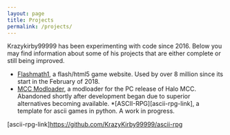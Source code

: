 ```yaml
---
layout: page
title: Projects
permalink: /projects/
---
```


Krazykirby99999 has been experimenting with code since 2016. Below you may find information about some of his projects that are either complete or still being improved.

* [Flashmath1][flashmath1-link], a flash/html5 game website. Used by over 8 million since its start in the February of 2018.
* [MCC Modloader][mccmodloader-link], a modloader for the PC release of Halo MCC. Abandoned shortly after development began due to superior alternatives becoming available.
*[ASCII-RPG][ascii-rpg-link], a template for ascii games in python. A work in progress.


[flashmath1-link]:https://flashmath1.github.io
[mccmodloader-link]:https://www.nexusmods.com/halothemasterchiefcollection/mods/194
[ascii-rpg-link]https://github.com/KrazyKirby99999/ascii-rpg

